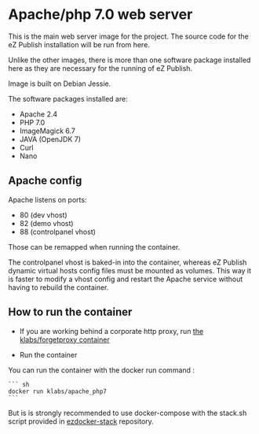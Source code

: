 # Apache/php 7.0 web server

This is the main web server image for the project. The source code for the eZ Publish installation will be run from here.

Unlike the other images, there is more than one software package installed here as they are necessary for the running of eZ Publish.

Image is built on Debian Jessie.

The software packages installed are:

* Apache 2.4
* PHP 7.0
* ImageMagick 6.7
* JAVA (OpenJDK 7)
* Curl
* Nano

## Apache config

Apache listens on ports:
* 80 (dev vhost)
* 82 (demo vhost)
* 88 (controlpanel vhost)

Those can be remapped when running the container.

The controlpanel vhost is baked-in into the container, whereas eZ Publish dynamic virtual hosts config files must be mounted as volumes.
This way it is faster to modify a vhost config and restart the Apache service without having to rebuild the container.

## How to run the container

* If you are working behind a corporate http proxy, run [the klabs/forgetproxy container](https://registry.hub.docker.com/u/klabs/forgetproxy/)

* Run the container

You can run the container with the docker run command :


	``` sh
    docker run klabs/apache_php7
    ```

 But is is strongly recommended to use docker-compose with the stack.sh script provided in [ezdocker-stack](https://github.com/kaliop/ezdocker-stack/) repository.